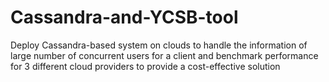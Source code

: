 # Cassandra-and-YCSB-tool
Deploy Cassandra-based system on clouds to handle the information of large number of concurrent users for a client and benchmark performance for 3 different cloud providers to provide a cost-effective solution
